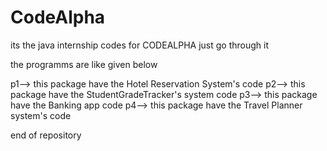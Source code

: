 # CodeAlpha
its the java internship codes for CODEALPHA 
just go through it 
<p>the programms are like given below</p>
p1--> this package have the Hotel Reservation System's  code
p2--> this package have the StudentGradeTracker's system code
p3--> this package have the Banking app code 
p4--> this package have the Travel Planner system's code

<h8> end of repository </h8>
